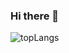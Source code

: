 ### Hi there 👋

![topLangs](https://github-readme-stats-ochre-zeta.vercel.app/api/top-langs/?username=jtolentino1&theme=prussian)
